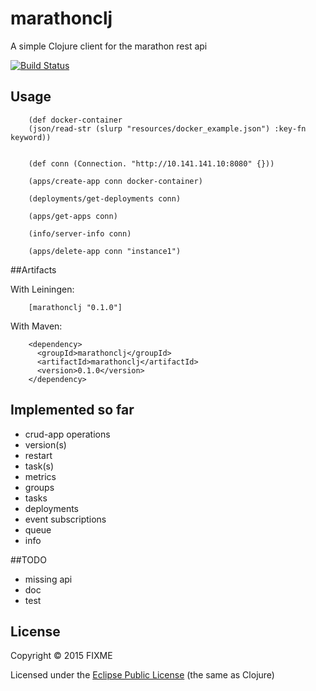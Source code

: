 # marathonclj

A simple Clojure client for the marathon rest api

[![Build Status](https://travis-ci.org/codemomentum/marathonclj.png)](https://travis-ci.org/codemomentum/marathonclj.png)

## Usage


        (def docker-container
        (json/read-str (slurp "resources/docker_example.json") :key-fn keyword))


        (def conn (Connection. "http://10.141.141.10:8080" {}))

        (apps/create-app conn docker-container)

        (deployments/get-deployments conn)

        (apps/get-apps conn)

        (info/server-info conn)

        (apps/delete-app conn "instance1")

##Artifacts


With Leiningen:

        [marathonclj "0.1.0"]

With Maven:

        <dependency>
          <groupId>marathonclj</groupId>
          <artifactId>marathonclj</artifactId>
          <version>0.1.0</version>
        </dependency>


## Implemented so far

+ crud-app operations
+ version(s)
+ restart
+ task(s)
+ metrics
+ groups
+ tasks
+ deployments
+ event subscriptions
+ queue
+ info

##TODO
+ missing api
+ doc
+ test


## License

Copyright © 2015 FIXME

Licensed under the [Eclipse Public License](http://www.eclipse.org/legal/epl-v10.html) (the same as Clojure)

